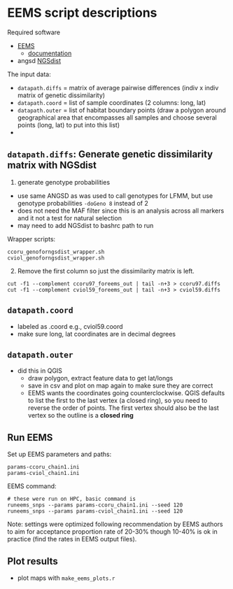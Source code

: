 # EEMS script descriptions

Required software
- [EEMS](https://github.com/dipetkov/eems)
  - [documentation](https://github.com/dipetkov/eems/blob/master/Documentation/EEMS-doc.pdf)
- angsd [NGSdist](https://github.com/fgvieira/ngsDist)

The input data:
- `datapath.diffs` = matrix of average pairwise differences (indiv x indiv matrix of genetic dissimilarity)
- `datapath.coord` = list of sample coordinates (2 columns: long, lat)
- `datapath.outer` = list of habitat boundary points (draw a polygon around geographical area that encompasses all samples and choose several points (long, lat) to put into this list)
-

## `datapath.diffs`: Generate genetic dissimilarity matrix with NGSdist

1. generate genotype probabilities

- use same ANGSD as was used to call genotypes for LFMM, but use genotype probabilities `-doGeno 8` instead of 2
- does not need the MAF filter since this is an analysis across all markers and it not a test for natural selection
- may need to add NGSdist to bashrc path to run

Wrapper scripts:
```
ccoru_genoforngsdist_wrapper.sh
cviol_genoforngsdist_wrapper.sh
```

2. Remove the first column so just the dissimilarity matrix is left.
```
cut -f1 --complement ccoru97_foreems_out | tail -n+3 > ccoru97.diffs
cut -f1 --complement cviol59_foreems_out | tail -n+3 > cviol59.diffs
```

## `datapath.coord`

- labeled as <species><sample number>.coord e.g., cviol59.coord
- make sure long, lat coordinates are in decimal degrees

## `datapath.outer`
- did this in QGIS
  - draw polygon, extract feature data to get lat/longs
  - save in csv and plot on map again to make sure they are correct
  - EEMS wants the coordinates going counterclockwise. QGIS defaults to list the first to the last vertex (a closed ring), so you need to reverse the order of points. The first vertex should also be the last vertex so the outline is a **closed ring**

## Run EEMS

Set up EEMS parameters and paths:
```
params-ccoru_chain1.ini
params-cviol_chain1.ini
```

EEMS command:
```
# these were run on HPC, basic command is
runeems_snps --params params-ccoru_chain1.ini --seed 120
runeems_snps --params params-cviol_chain1.ini --seed 120
```

Note: settings were optimized following recommendation by EEMS authors to aim for acceptance proportion rate of 20-30% though 10-40% is ok in practice (find the rates in EEMS output files).

## Plot results

- plot maps with `make_eems_plots.r`
